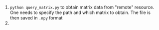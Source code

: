 1. `python query_matrix.py` to obtain matrix data from "remote" resource. One needs to specify the path and which matrix
   to obtain. The file is then saved in `.npy` format
2.